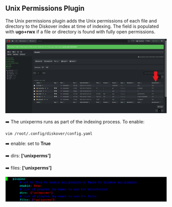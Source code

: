 ## Unix Permissions Plugin

The Unix permissions plugin adds the Unix permissions of each file and directory to the Diskover index at time of indexing. The field is populated with **ugo+rwx**  if a file or directory is found with fully open permissions.

![Image: Unix Permissions Plugin](images/image_plugins_unix_permission_diskover_ui_column_in_results_pane.png)

➡️ The unixperms runs as part of the indexing process. To enable:
```
vim /root/.config/diskover/config.yaml
```

➡️ enable: set to **True**

➡️ dirs: **[‘unixperms’]**

➡️ files: **[‘unixperms’]**

![Image: Unix Permission Plugin Configuration](images/image_plugins_unix_permission_config.png)
